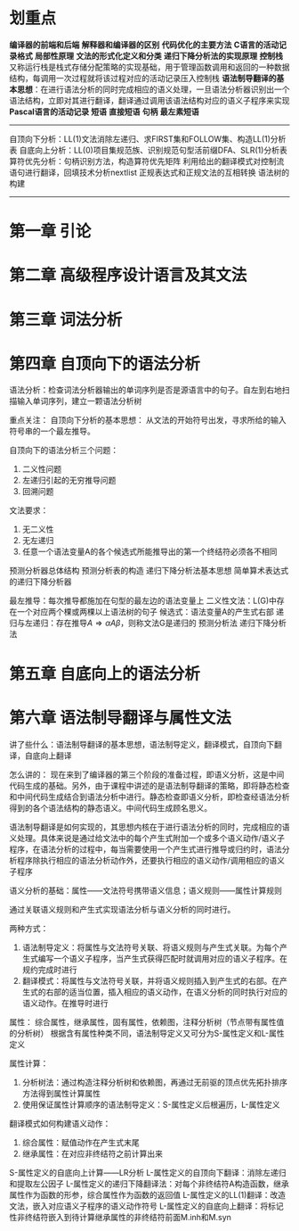 # 划重点
**编译器的前端和后端**
**解释器和编译器的区别**
**代码优化的主要方法**
**C语言的活动记录格式**
**局部性原理**
**文法的形式化定义和分类**
**递归下降分析法的实现原理**
**控制栈**又称运行栈是栈式存储分配策略的实现基础，用于管理函数调用和返回的一种数据结构，每调用一次过程就将该过程对应的活动记录压入控制栈
**语法制导翻译的基本思想**：在进行语法分析的同时完成相应的语义处理，一旦语法分析器识别出一个语法结构，立即对其进行翻译，翻译通过调用该语法结构对应的语义子程序来实现
**Pascal语言的活动记录**
**短语**
**直接短语**
**句柄**
**最左素短语**

---
自顶向下分析：LL(1)文法消除左递归、求FIRST集和FOLLOW集、构造LL(1)分析表
自底向上分析：LL(0)项目集规范族、识别规范句型活前缀DFA、SLR(1)分析表
算符优先分析：句柄识别方法，构造算符优先矩阵
利用给出的翻译模式对控制流语句进行翻译，回填技术分析nextlist
正规表达式和正规文法的互相转换
语法树的构建

---
# 第一章 引论

# 第二章 高级程序设计语言及其文法

# 第三章 词法分析

# 第四章 自顶向下的语法分析
语法分析：检查词法分析器输出的单词序列是否是源语言中的句子。自左到右地扫描输入单词序列，建立一颗语法分析树

重点关注：
自顶向下分析的基本思想：
从文法的开始符号出发，寻求所给的输入符号串的一个最左推导。

自顶向下的语法分析三个问题：
1. 二义性问题
2. 左递归引起的无穷推导问题
3. 回溯问题

文法要求：
1. 无二义性
2. 无左递归
3. 任意一个语法变量A的各个候选式所能推导出的第一个终结符必须各不相同


预测分析器总体结构
预测分析表的构造
递归下降分析法基本思想
简单算术表达式的递归下降分析器

最左推导：每次推导都施加在句型的最左边的语法变量上
二义性文法：L(G)中存在一个对应两个棵或两棵以上语法树的句子
候选式：语法变量A的产生式右部
递归与左递归：存在推导$A \Rightarrow αAβ$，则称文法G是递归的
预测分析法
递归下降分析法
# 第五章 自底向上的语法分析

# 第六章 语法制导翻译与属性文法
讲了些什么：语法制导翻译的基本思想，语法制导定义，翻译模式，自顶向下翻译，自底向上翻译

怎么讲的：
现在来到了编译器的第三个阶段的准备过程，即语义分析，这是中间代码生成的基础。另外，由于课程中讲述的是语法制导翻译的策略，即将静态检查和中间代码生成结合到语法分析中进行。静态检查即语义分析，即检查经语法分析得到的各个语法结构的静态语义。中间代码生成顾名思义。

语法制导翻译是如何实现的，其思想内核在于进行语法分析的同时，完成相应的语义处理。具体来说是通过给文法中的每个产生式附加一个或多个语义动作/语义子程序，在语法分析的过程中，每当需要使用一个产生式进行推导或归约时，语法分析程序除执行相应的语法分析动作外，还要执行相应的语义动作/调用相应的语义子程序

语义分析的基础：属性——文法符号携带语义信息；语义规则——属性计算规则

通过关联语义规则和产生式实现语法分析与语义分析的同时进行。

两种方式：
1. 语法制导定义：将属性与文法符号关联、将语义规则与产生式关联。为每个产生式编写一个语义子程序，当产生式获得匹配时就调用对应的语义子程序。在规约完成时进行
2. 翻译模式：将属性与文法符号关联，并将语义规则插入到产生式的右部。在产生式的右部的适当位置，插入相应的语义动作，在语义分析的同时执行对应的语义动作。在推导时进行

属性：
综合属性，继承属性，固有属性，依赖图，注释分析树（节点带有属性值的分析树）
根据含有属性种类不同，语法制导定义又可分为S-属性定义和L-属性定义

属性计算：
1. 分析树法：通过构造注释分析树和依赖图，再通过无前驱的顶点优先拓扑排序方法得到属性计算属性
2. 使用保证属性计算顺序的语法制导定义：S-属性定义后根遍历，L-属性定义

翻译模式如何构建语义动作：
1. 综合属性：赋值动作在产生式末尾
2. 继承属性：在对应非终结符之前计算出来

S-属性定义的自底向上计算——LR分析
L-属性定义的自顶向下翻译：消除左递归和提取左公因子
L-属性定义的递归下降翻译法：对每个非终结符A构造函数，继承属性作为函数的形参，综合属性作为函数的返回值
L-属性定义的LL(1)翻译：改造文法，嵌入对应语义子程序的语义动作符号
L-属性定义的自底向上翻译：将标记性非终结符嵌入到待计算继承属性的非终结符前面M.inh和M.syn




